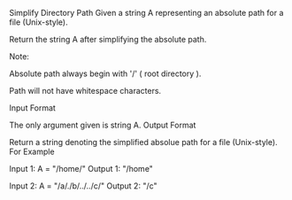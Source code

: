Simplify Directory Path
Given a string A representing an absolute path for a file (Unix-style).

Return the string A after simplifying the absolute path.

Note:

Absolute path always begin with '/' ( root directory ).

Path will not have whitespace characters.


Input Format

The only argument given is string A.
Output Format

Return a string denoting the simplified absolue path for a file (Unix-style).
For Example

Input 1:
    A = "/home/"
Output 1:
    "/home"

Input 2:
    A = "/a/./b/../../c/"
Output 2:
    "/c"